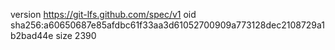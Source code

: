 version https://git-lfs.github.com/spec/v1
oid sha256:a60650687e85afdbc61f33aa3d61052700909a773128dec2108729a1b2bad44e
size 2390

